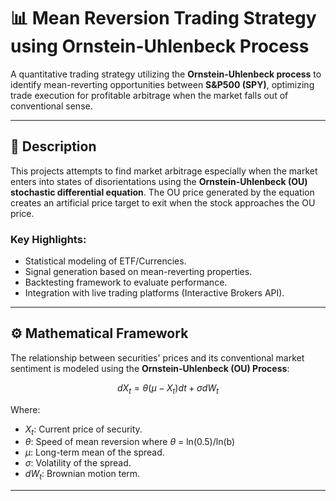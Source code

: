 # 📊 **Mean Reversion Trading Strategy using Ornstein-Uhlenbeck Process**  

A quantitative trading strategy utilizing the **Ornstein-Uhlenbeck process** to identify mean-reverting opportunities between **S&P500 (SPY)**, optimizing trade execution for profitable arbitrage when the market falls out of conventional sense.

---

## 📝 **Description**

This projects attempts to find market arbitrage especially when the market enters into states of disorientations using the **Ornstein-Uhlenbeck (OU) stochastic differential equation**. The OU price generated by the equation creates an artificial price target to exit when the stock approaches the OU price.

### **Key Highlights:**
- Statistical modeling of ETF/Currencies.
- Signal generation based on mean-reverting properties.
- Backtesting framework to evaluate performance.
- Integration with live trading platforms (Interactive Brokers API).

---

## ⚙️ **Mathematical Framework**

The relationship between securities' prices and its conventional market sentiment is modeled using the **Ornstein-Uhlenbeck (OU) Process**:

$$
dX_t = \theta (\mu - X_t) dt + \sigma dW_t
$$

Where:
- $X_t$: Current price of security.
- $\theta$: Speed of mean reversion where $\theta$ = ln(0.5)/ln(b)
- $\mu$: Long-term mean of the spread.
- $\sigma$: Volatility of the spread.
- $dW_t$: Brownian motion term.



---
